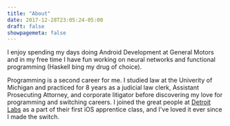 ```yaml
---
title: "About"
date: 2017-12-28T23:05:24-05:00
draft: false
showpagemeta: false
---
```


I enjoy spending my days doing Android Development at General Motors and in my free time I have fun working on neural networks and functional programming (Haskell bing my drug of choice). 

Programming is a second career for me. I studied law at the Univerity of Michigan and practiced for 8 years as a judicial law clerk, Assistant Prosecuting Attorney, and corporate litigator before discovering my love for programming and switching careers. I joined the great people at [Detroit Labs](www.detroitlabs.com) as a part of their first iOS apprentice class, and I've loved it ever since I made the switch. 
